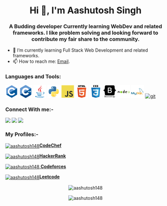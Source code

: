 

<h1 align="center">Hi 👋, I'm Aashutosh Singh</h1>

<h3 align="center">A Budding developer Currently learning WebDev and related frameworks. I like problem solving and looking forward to contribute my fair share to the community.</h3>



- 🌱 I’m currently learning Full Stack Web Development and related frameworks.
- 📫 How to reach me: [Email](ashutoshsingh468847@gmail.com).



<h3 align="left">Languages and Tools:</h3>
<p align="left">
  <a href="https://www.cprogramming.com/" target="_blank" rel="noreferrer"><img src="https://raw.githubusercontent.com/devicons/devicon/master/icons/c/c-original.svg" alt="c" width="40" height="40" /></a>
  <a href="https://www.w3schools.com/cpp/" target="_blank" rel="noreferrer"><img src="https://raw.githubusercontent.com/devicons/devicon/master/icons/cplusplus/cplusplus-original.svg" alt="cplusplus" width="40" height="40" /></a>
  <a href="https://www.java.com" target="_blank" rel="noreferrer"><img src="https://raw.githubusercontent.com/devicons/devicon/master/icons/java/java-original.svg" alt="java" width="40" height="40" /></a>
  <a href="https://www.python.org" target="_blank" rel="noreferrer"><img src="https://raw.githubusercontent.com/devicons/devicon/master/icons/python/python-original.svg" alt="python" width="40" height="40" /></a>
  <a href="https://developer.mozilla.org/en-US/docs/Web/JavaScript" target="_blank" rel="noreferrer"><img src="https://raw.githubusercontent.com/devicons/devicon/master/icons/javascript/javascript-original.svg" alt="javascript" width="40" height="40" /></a>
  <a href="https://www.w3schools.com/html/" target="_blank" rel="noreferrer"><img src="https://raw.githubusercontent.com/devicons/devicon/master/icons/html5/html5-original-wordmark.svg" alt="html5" width="40" height="40" /></a>
  <a href="https://www.w3schools.com/css/" target="_blank" rel="noreferrer"><img src="https://raw.githubusercontent.com/devicons/devicon/master/icons/css3/css3-original-wordmark.svg" alt="css3" width="40" height="40" /></a>
    <a href="https://getbootstrap.com" target="_blank" rel="noreferrer"><img src="https://raw.githubusercontent.com/devicons/devicon/master/icons/bootstrap/bootstrap-plain-wordmark.svg" alt="bootstrap" width="40" height="40" /></a>
  <a href="https://nodejs.org" target="_blank" rel="noreferrer"><img src="https://raw.githubusercontent.com/devicons/devicon/master/icons/nodejs/nodejs-original-wordmark.svg" alt="nodejs" width="40" height="40" /></a>
<a href="https://www.mysql.com/" target="_blank" rel="noreferrer"><img src="https://raw.githubusercontent.com/devicons/devicon/master/icons/mysql/mysql-original-wordmark.svg" alt="mysql" width="40" height="40" /></a>
  <a href="https://git-scm.com/" target="_blank" rel="noreferrer"><img src="https://www.vectorlogo.zone/logos/git-scm/git-scm-icon.svg" alt="git" width="40" height="40" /></a>
</p>

<h3 align="left">Connect With me:-</h3>
<p align="left">

  <div> <a href="https://twitter.com/aashutosh148" target="_blank"><img src="https://img.shields.io/badge/Twitter-1DA1F2?style=for-the-badge&logo=twitter&logoColor=white" target="_blank"></a>
<a href="https://www.linkedin.com/in/aashutosh148" target="_blank"><img src="https://img.shields.io/badge/LinkedIn-0077B5?style=for-the-badge&logo=linkedin&logoColor=white" target="_blank"></a>
<a href="https://github.com/aashutosh148" target="_blank"><img src="https://img.shields.io/badge/GitHub-100000?style=for-the-badge&logo=github&logoColor=white" target="_blank"></a>
</div>
</p>
<h3 align="left">My Profiles:-</h3>
<p align="left">

  <a href="https://www.codechef.com/users/aashutosh148" target="blank"><img align="center" src="https://avatars.githubusercontent.com/u/11960354?v=4" alt="aashutosh148" height="30" width="40" />**CodeChef**</a>

  <a href="https://www.hackerrank.com/aashutosh148" target="blank"><img align="center" src="https://raw.githubusercontent.com/rahuldkjain/github-profile-readme-generator/master/src/images/icons/Social/hackerrank.svg" alt="aashutosh148" height="30" width="40" />**HackerRank**</a>

  <a href="https://codeforces.com/profile/aashutosh148" target="blank"><img align="center" src="https://raw.githubusercontent.com/rahuldkjain/github-profile-readme-generator/master/src/images/icons/Social/codeforces.svg" alt="aashutosh148" height="30" width="40" />  **Codeforces**  </a>

  <a href="https://www.leetcode.com/aashutosh148" target="blank">  <img align="center" src="https://raw.githubusercontent.com/rahuldkjain/github-profile-readme-generator/master/src/images/icons/Social/leet-code.svg" alt="aashutosh148" height="30" width="40" />**Leetcode**  </a>
</p>


<p align="center">
  <img align="center" src="https://github-readme-stats.vercel.app/api/top-langs?username=aashutosh148&show_icons=true&locale=en&layout=compact" alt="aashutosh148" />
</p>

<p align="center">
  <img align="center" src="https://github-readme-streak-stats.herokuapp.com/?user=aashutosh148&" alt="aashutosh148" />
</p>
